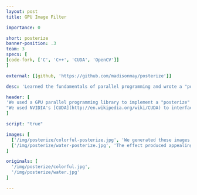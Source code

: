 ```yaml
---
layout: post
title: GPU Image Filter

importance: 0

short: posterize
banner-position: .3
team: 3
specs: [
[code-fork, ['C', 'C++', 'CUDA', 'OpenCV']]
]

external: [[github, 'https://github.com/madisonmay/posterize']]

desc: 'Learned the fundamentals of parallel programming and wrote a "posterize" image filter using the CUDA GPU programming library.'

header: [
'We used a GPU parallel programming library to implement a "posterize" image filter.',
"We used NVIDIA's [CUDA](http://en.wikipedia.org/wiki/CUDA) to interface with the NVIDIA [GPU](http://en.wikipedia.org/wiki/GPU)s (graphics processing units) in our laptops. GPUs are comprised of hundreds to thousands of simple, slow CPUs -- enough processors that running one thread per pixel is common to the point of being the norm. Writing the filter was an exercise in C++ in addition to CUDA and parallel programming -- we used OpenCV to read the images and filter a webcam feed in real time. The filter produced the image in the banner from the image in the project description box. We tuned the parameters to get images that we thought looked nice."
]

script: "true"

images: [
  ['/img/posterize/colorful-posterize.jpg', 'We generated these images — mouse over to see the original.'],
  ['/img/posterize/water-posterize.jpg', 'The effect produced appealing images from many sources.']
]

originals: [
  '/img/posterize/colorful.jpg',
  '/img/posterize/water.jpg'
]

---
```

